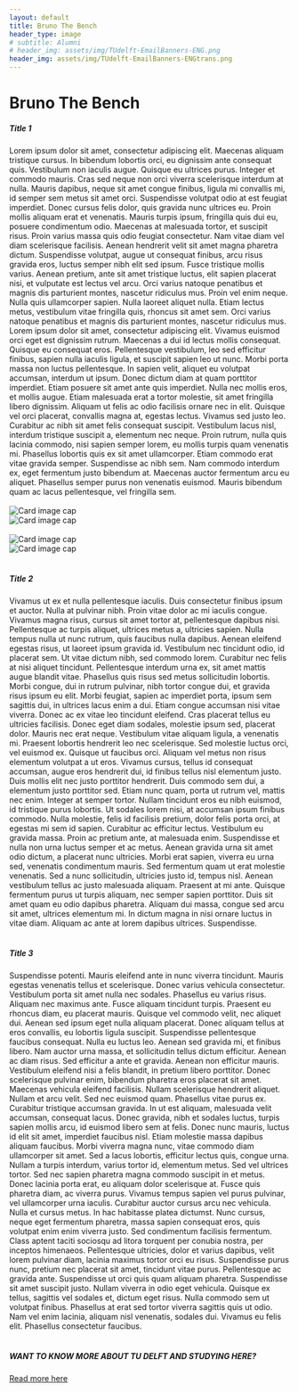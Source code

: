 ```yaml
---
layout: default
title: Bruno The Bench
header_type: image
# subtitle: Alumni
# header_img: assets/img/TUdelft-EmailBanners-ENG.png
header_img: assets/img/TUdelft-EmailBanners-ENGtrans.png
---
```


<h1 class="text-center">Bruno The Bench</h1>

<!-- ## Title 1 -->
<div class="card white-card">
<h5 class="card-title text-center">Title 1</h5>
  <div class="card-body">
Lorem ipsum dolor sit amet, consectetur adipiscing elit. Maecenas aliquam tristique cursus. In bibendum lobortis orci, eu dignissim ante consequat quis. Vestibulum non iaculis augue. Quisque eu ultrices purus. Integer et commodo mauris. Cras sed neque non orci viverra scelerisque interdum at nulla. Mauris dapibus, neque sit amet congue finibus, ligula mi convallis mi, id semper sem metus sit amet orci. Suspendisse volutpat odio at est feugiat imperdiet. Donec cursus felis dolor, quis gravida nunc ultrices eu. Proin mollis aliquam erat et venenatis. Mauris turpis ipsum, fringilla quis dui eu, posuere condimentum odio. Maecenas at malesuada tortor, et suscipit risus. Proin varius massa quis odio feugiat consectetur. Nam vitae diam vel diam scelerisque facilisis. Aenean hendrerit velit sit amet magna pharetra dictum. Suspendisse volutpat, augue ut consequat finibus, arcu risus gravida eros, luctus semper nibh elit sed ipsum.  
Fusce tristique mollis varius. Aenean pretium, ante sit amet tristique luctus, elit sapien placerat nisi, et vulputate est lectus vel arcu. Orci varius natoque penatibus et magnis dis parturient montes, nascetur ridiculus mus. Proin vel enim neque. Nulla quis ullamcorper sapien. Nulla laoreet aliquet nulla. Etiam lectus metus, vestibulum vitae fringilla quis, rhoncus sit amet sem. Orci varius natoque penatibus et magnis dis parturient montes, nascetur ridiculus mus. Lorem ipsum dolor sit amet, consectetur adipiscing elit. Vivamus euismod orci eget est dignissim rutrum. Maecenas a dui id lectus mollis consequat. Quisque eu consequat eros. Pellentesque vestibulum, leo sed efficitur finibus, sapien nulla iaculis ligula, et suscipit sapien leo ut nunc.  
Morbi porta massa non luctus pellentesque. In sapien velit, aliquet eu volutpat accumsan, interdum ut ipsum. Donec dictum diam at quam porttitor imperdiet. Etiam posuere sit amet ante quis imperdiet. Nulla nec mollis eros, et mollis augue. Etiam malesuada erat a tortor molestie, sit amet fringilla libero dignissim. Aliquam ut felis ac odio facilisis ornare nec in elit. Quisque vel orci placerat, convallis magna at, egestas lectus. Vivamus sed justo leo.  
Curabitur ac nibh sit amet felis consequat suscipit. Vestibulum lacus nisl, interdum tristique suscipit a, elementum nec neque. Proin rutrum, nulla quis lacinia commodo, nisi sapien semper lorem, eu mollis turpis quam venenatis mi. Phasellus lobortis quis ex sit amet ullamcorper. Etiam commodo erat vitae gravida semper. Suspendisse ac nibh sem. Nam commodo interdum ex, eget fermentum justo bibendum at. Maecenas auctor fermentum arcu eu aliquet. Phasellus semper purus non venenatis euismod. Mauris bibendum quam ac lacus pellentesque, vel fringilla sem.  
  </div>
</div>
<br>
<div class="container">
  <div class="row">
    <div class="col-sm">
      <img src="https://placehold.co/720x300" alt="Card image cap">
    </div>
    <div class="col-sm">
      <img src="https://placehold.co/720x300" alt="Card image cap">
    </div>
  </div>
  <br>
  <div class="row">
    <div class="col-sm">
      <img src="https://placehold.co/720x300" alt="Card image cap">
    </div>
    <div class="col-sm">
      <img src="https://placehold.co/720x300" alt="Card image cap">
    </div>
  </div>
</div>
<br>
<!-- ## Title 2 -->
<div class="card white-card">
<h5 class="card-title text-center">Title 2</h5>
  <div class="card-body">
Vivamus ut ex et nulla pellentesque iaculis. Duis consectetur finibus ipsum et auctor. Nulla at pulvinar nibh. Proin vitae dolor ac mi iaculis congue. Vivamus magna risus, cursus sit amet tortor at, pellentesque dapibus nisi. Pellentesque ac turpis aliquet, ultrices metus a, ultricies sapien. Nulla tempus nulla ut nunc rutrum, quis faucibus nulla dapibus. Aenean eleifend egestas risus, ut laoreet ipsum gravida id. Vestibulum nec tincidunt odio, id placerat sem. Ut vitae dictum nibh, sed commodo lorem. Curabitur nec felis at nisi aliquet tincidunt. Pellentesque interdum urna ex, sit amet mattis augue blandit vitae. Phasellus quis risus sed metus sollicitudin lobortis. Morbi congue, dui in rutrum pulvinar, nibh tortor congue dui, et gravida risus ipsum eu elit.  
Morbi feugiat, sapien ac imperdiet porta, ipsum sem sagittis dui, in ultrices lacus enim a dui. Etiam congue accumsan nisi vitae viverra. Donec ac ex vitae leo tincidunt eleifend. Cras placerat tellus eu ultricies facilisis. Donec eget diam sodales, molestie ipsum sed, placerat dolor. Mauris nec erat neque. Vestibulum vitae aliquam ligula, a venenatis mi. Praesent lobortis hendrerit leo nec scelerisque. Sed molestie luctus orci, vel euismod ex. Quisque ut faucibus orci.  
Aliquam vel metus non risus elementum volutpat a ut eros. Vivamus cursus, tellus id consequat accumsan, augue eros hendrerit dui, id finibus tellus nisl elementum justo. Duis mollis elit nec justo porttitor hendrerit. Duis commodo sem dui, a elementum justo porttitor sed. Etiam nunc quam, porta ut rutrum vel, mattis nec enim. Integer at semper tortor. Nullam tincidunt eros eu nibh euismod, id tristique purus lobortis. Ut sodales lorem nisi, at accumsan ipsum finibus commodo. Nulla molestie, felis id facilisis pretium, dolor felis porta orci, at egestas mi sem id sapien. Curabitur ac efficitur lectus. Vestibulum eu gravida massa. Proin ac pretium ante, at malesuada enim.  
Suspendisse et nulla non urna luctus semper et ac metus. Aenean gravida urna sit amet odio dictum, a placerat nunc ultricies. Morbi erat sapien, viverra eu urna sed, venenatis condimentum mauris. Sed fermentum quam ut erat molestie venenatis. Sed a nunc sollicitudin, ultricies justo id, tempus nisl. Aenean vestibulum tellus ac justo malesuada aliquam. Praesent at mi ante. Quisque fermentum purus ut turpis aliquam, nec semper sapien porttitor. Duis sit amet quam eu odio dapibus pharetra. Aliquam dui massa, congue sed arcu sit amet, ultrices elementum mi. In dictum magna in nisi ornare luctus in vitae diam. Aliquam ac ante at lorem dapibus ultrices. Suspendisse.
  </div>
</div>
<br>
<!-- ## Title 3   -->
<div class="card white-card">
<h5 class="card-title text-center">Title 3</h5>
  <div class="card-body">
Suspendisse potenti. Mauris eleifend ante in nunc viverra tincidunt. Mauris egestas venenatis tellus et scelerisque. Donec varius vehicula consectetur. Vestibulum porta sit amet nulla nec sodales. Phasellus eu varius risus. Aliquam nec maximus ante. Fusce aliquam tincidunt turpis.  
Praesent eu rhoncus diam, eu placerat mauris. Quisque vel commodo velit, nec aliquet dui. Aenean sed ipsum eget nulla aliquam placerat. Donec aliquam tellus at eros convallis, eu lobortis ligula suscipit. Suspendisse pellentesque faucibus consequat. Nulla eu luctus leo. Aenean sed gravida mi, et finibus libero. Nam auctor urna massa, et sollicitudin tellus dictum efficitur.  
Aenean ac diam risus. Sed efficitur a ante et gravida. Aenean non efficitur mauris. Vestibulum eleifend nisi a felis blandit, in pretium libero porttitor. Donec scelerisque pulvinar enim, bibendum pharetra eros placerat sit amet. Maecenas vehicula eleifend facilisis. Nullam scelerisque hendrerit aliquet. Nullam et arcu velit. Sed nec euismod quam. Phasellus vitae purus ex. Curabitur tristique accumsan gravida.  
In ut est aliquam, malesuada velit accumsan, consequat lacus. Donec gravida, nibh et sodales luctus, turpis sapien mollis arcu, id euismod libero sem at felis. Donec nunc mauris, luctus id elit sit amet, imperdiet faucibus nisl. Etiam molestie massa dapibus aliquam faucibus. Morbi viverra magna nunc, vitae commodo diam ullamcorper sit amet. Sed a lacus lobortis, efficitur lectus quis, congue urna. Nullam a turpis interdum, varius tortor id, elementum metus. Sed vel ultrices tortor. Sed nec sapien pharetra magna commodo suscipit in et metus. Donec lacinia porta erat, eu aliquam dolor scelerisque at. Fusce quis pharetra diam, ac viverra purus.  
Vivamus tempus sapien vel purus pulvinar, vel ullamcorper urna iaculis. Curabitur auctor cursus arcu nec vehicula. Nulla et cursus metus. In hac habitasse platea dictumst. Nunc cursus, neque eget fermentum pharetra, massa sapien consequat eros, quis volutpat enim enim viverra justo. Sed condimentum facilisis fermentum. Class aptent taciti sociosqu ad litora torquent per conubia nostra, per inceptos himenaeos. Pellentesque ultricies, dolor et varius dapibus, velit lorem pulvinar diam, lacinia maximus tortor orci eu risus. Suspendisse purus nunc, pretium nec placerat sit amet, tincidunt vitae purus. Pellentesque ac gravida ante. Suspendisse ut orci quis quam aliquam pharetra. Suspendisse sit amet suscipit justo. Nullam viverra in odio eget vehicula. Quisque ex tellus, sagittis vel sodales et, dictum eget risus.  
Nulla commodo sem ut volutpat finibus. Phasellus at erat sed tortor viverra sagittis quis ut odio. Nam vel enim lacinia, aliquam nisl venenatis, sodales dui. Vivamus eu felis elit. Phasellus consectetur faucibus.
  </div>
</div>
<br>
<div class="card text-center  white-card">
  <div class="card-body">
    <h5 class="card-title">WANT TO KNOW MORE ABOUT TU DELFT AND STUDYING HERE?</h5>
    <a href="https://www.tudelft.nl/en/education/practical-matters/studying-at-tu-delft" class="btn btn-primary">Read more here</a>
  </div>
</div>